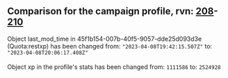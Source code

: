 ## Comparison for the campaign profile, rvn: [208](https://github.com/PRO100KatYT/FortniteProfileRevisions/tree/main/profiles/campaign/208%20campaign.json)-[210](https://github.com/PRO100KatYT/FortniteProfileRevisions/tree/main/profiles/campaign/210%20campaign.json)

Object last_mod_time in 45f1b154-007b-40f5-9057-dde25d093d3e (Quota:restxp) has been changed from: `"2023-04-08T19:42:15.507Z"` to: `"2023-04-08T20:06:17.408Z"`
<br><br>
Object xp in the profile's stats has been changed from: `1111586` to: `2524928`
<br><br>
